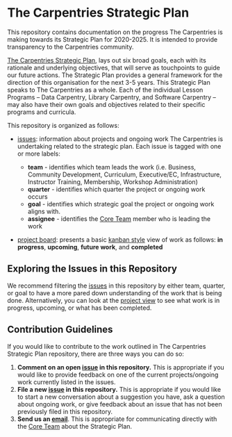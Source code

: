 # The Carpentries Strategic Plan

This repository contains documentation on the progress The Carpentries is making towards its Strategic Plan for 2020-2025. It is intended to provide transparency to the Carpentries community.

[The Carpentries Strategic Plan](https://github.com/carpentries/strategic-plan/blob/carpentries-ed/strategic-plan.md),
lays out six broad goals, each with its rationale and underlying objectives, that will serve as touchpoints to guide our future actions. The Strategic Plan provides a general framework for the direction of this organisation for the next 3-5 years. This Strategic Plan speaks to The Carpentries as a whole. Each of the individual Lesson Programs – Data Carpentry, Library Carpentry, and Software Carpentry – may also have their own goals and objectives related to their specific programs and curricula.

This repository is organized as follows:
* [issues](https://github.com/carpentries/strategic-plan/issues): information about projects and ongoing work The Carpentries is undertaking related to the strategic plan. Each issue is tagged with one or more labels:
  * __team__ -  identifies which team leads the work (i.e. Business, Community Development, Curriculum, Executive/EC, Infrastructure, Instructor Training, Membership, Workshop Administration)
  * __quarter__ - identifies which quarter the project or ongoing work occurs 
  * __goal__ -  identifies which strategic goal the project or ongoing work aligns with. 
  * __assignee__ - identifies the [Core Team](https://carpentries.org/team/) member who is leading the work

* [project board](https://github.com/carpentries/strategic-plan/projects/1): presents a basic [kanban style](https://en.wikipedia.org/wiki/Kanban) view of work as follows: __in progress__, __upcoming__, __future work__, and __completed__

## Exploring the Issues in this Repository
We recommend filtering the [issues](https://github.com/carpentries/strategic-plan/issues) in this repository by either team, quarter, or goal to have a more pared down understanding of the work that is being done. Alternatively, you can look at the [project view](https://github.com/carpentries/strategic-plan/projects/1) to see what work is in progress, upcoming, or what has been completed.

## Contribution Guidelines
If you would like to contribute to the work outlined in The Carpentries Strategic Plan repository, there are three ways you can do so:
1. **Comment on an open [issue](https://github.com/carpentries/strategic-plan/issues) in this repository.** This is appropriate if you would like to provide feedback on one of the current projects/ongoing work currently listed in the issues.
3. **File a new [issue](https://github.com/carpentries/strategic-plan/issues) in this repository.** This is appropriate if you would like to start a new conversation about a suggestion you have, ask a question about ongoing work, or give feedback about an issue that has not been previously filed in this repository.
2. **Send us an [email](mailto:team@carpentries.org)**. This is appropriate for communicating directly with the [Core Team](https://carpentries.org/team/) about the Strategic Plan. 
